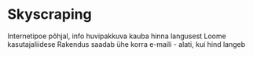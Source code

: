 # Skyscraping
Internetipoe põhjal, info huvipakkuva kauba hinna langusest
Loome kasutajaliidese
Rakendus saadab ühe korra e-maili - alati, kui hind langeb






